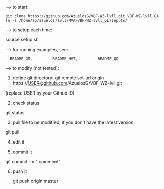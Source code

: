 
--> to start:

    git clone https://github.com/AzuelosG/VBF-WZ-lvll.git VBF-WZ-lvll_GA
    ln -s /home/zp/azuelos/lvll/MVA/VBF-WZ-lvll_GL/Inputs/

--> to setup each time:

source setup.sh


--> for running examples, see:
  
      README_GM,         README_HVT,         README_QQ   

--> to modify  (not tested):

1) define git directory:  git remote set-url origin https://USER@github.com/AzuelosG/VBF-WZ-lvll.git

  (replace USER by your Github ID)

2) check status

  git status

3) pull file to be modified, if you don't have the latest version

  git pull  <filename>

4) edit it

5) commit it

  git commit <filename> -m " comment"

6) push it

   git push origin master  

